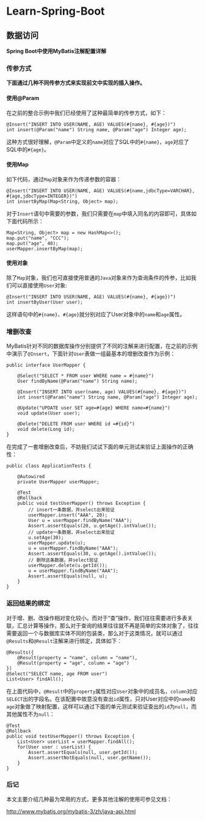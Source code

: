 # Learn-Spring-Boot

## 数据访问

**Spring Boot中使用MyBatis注解配置详解**


### 传参方式
**下面通过几种不同传参方式来实现前文中实现的插入操作。**

#### 使用@Param
在之前的整合示例中我们已经使用了这种最简单的传参方式，如下：

```
@Insert("INSERT INTO USER(NAME, AGE) VALUES(#{name}, #{age})")
int insert(@Param("name") String name, @Param("age") Integer age);

```

这种方式很好理解，`@Param`中定义的`name`对应了SQL中的`#{name}`，`age`对应了SQL中的`#{age}`。

#### 使用Map
如下代码，通过`Map`对象来作为传递参数的容器：

```
@Insert("INSERT INTO USER(NAME, AGE) VALUES(#{name,jdbcType=VARCHAR}, #{age,jdbcType=INTEGER})")
int insertByMap(Map<String, Object> map);
```

对于`Insert`语句中需要的参数，我们只需要在`map`中填入同名的内容即可，具体如下面代码所示：
```
Map<String, Object> map = new HashMap<>();
map.put("name", "CCC");
map.put("age", 40);
userMapper.insertByMap(map);
```

#### 使用对象
除了`Map`对象，我们也可直接使用普通的`Java`对象来作为查询条件的传参，比如我们可以直接使用`User`对象:
```
@Insert("INSERT INTO USER(NAME, AGE) VALUES(#{name}, #{age})")
int insertByUser(User user);
```

这样语句中的`#{name}`、`#{age}`就分别对应了User对象中的`name`和`age`属性。

### 增删改查
MyBatis针对不同的数据库操作分别提供了不同的注解来进行配置，在之前的示例中演示了`@Insert`，下面针对`User`表做一组最基本的增删改查作为示例：
```
public interface UserMapper {

    @Select("SELECT * FROM user WHERE name = #{name}")
    User findByName(@Param("name") String name);

    @Insert("INSERT INTO user(name, age) VALUES(#{name}, #{age})")
    int insert(@Param("name") String name, @Param("age") Integer age);

    @Update("UPDATE user SET age=#{age} WHERE name=#{name}")
    void update(User user);

    @Delete("DELETE FROM user WHERE id =#{id}")
    void delete(Long id);
}
```
在完成了一套增删改查后，不妨我们试试下面的单元测试来验证上面操作的正确性：

```
public class ApplicationTests {

	@Autowired
	private UserMapper userMapper;

	@Test
	@Rollback
	public void testUserMapper() throws Exception {
		// insert一条数据，并select出来验证
		userMapper.insert("AAA", 20);
		User u = userMapper.findByName("AAA");
		Assert.assertEquals(20, u.getAge().intValue());
		// update一条数据，并select出来验证
		u.setAge(30);
		userMapper.update(u);
		u = userMapper.findByName("AAA");
		Assert.assertEquals(30, u.getAge().intValue());
		// 删除这条数据，并select验证
		userMapper.delete(u.getId());
		u = userMapper.findByName("AAA");
		Assert.assertEquals(null, u);
	}
}
```

### 返回结果的绑定
对于增、删、改操作相对变化较小。而对于“查”操作，我们往往需要进行多表关联，汇总计算等操作，那么对于查询的结果往往就不再是简单的实体对象了，往往需要返回一个与数据库实体不同的包装类，那么对于这类情况，就可以通过`@Results`和`@Result`注解来进行绑定，具体如下：

```
@Results({
    @Result(property = "name", column = "name"),
    @Result(property = "age", column = "age")
})
@Select("SELECT name, age FROM user")
List<User> findAll();
```
在上面代码中，`@Result`中的`property`属性对应`User`对象中的成员名，`column`对应`SELECT`出的字段名。在该配置中故意没有查出`id`属性，只对User对应中的`name`和`age`对象做了映射配置，这样可以通过下面的单元测试来验证查出的`id`为`null`，而其他属性不为`null`：

```
@Test
@Rollback
public void testUserMapper() throws Exception {
	List<User> userList = userMapper.findAll();
	for(User user : userList) {
		Assert.assertEquals(null, user.getId());
		Assert.assertNotEquals(null, user.getName());
	}
}
```
### 后记
本文主要介绍几种最为常用的方式，更多其他注解的使用可参见文档：

http://www.mybatis.org/mybatis-3/zh/java-api.html
